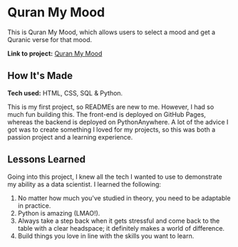 # Quran My Mood

This is Quran My Mood, which allows users to select a mood and get a Quranic verse for that mood.

**Link to project:** [Quran My Mood](https://maryam-umar.github.io/Quran-My-Mood-App/)

## How It's Made

**Tech used:** HTML, CSS, SQL & Python.

This is my first project, so READMEs are new to me. However, I had so much fun building this. The front-end is deployed on GitHub Pages, whereas the backend is deployed on PythonAnywhere. A lot of the advice I got was to create something I loved for my projects, so this was both a passion project and a learning experience.

## Lessons Learned

Going into this project, I knew all the tech I wanted to use to demonstrate my ability as a data scientist. I learned the following:
1. No matter how much you've studied in theory, you need to be adaptable in practice.
2. Python is amazing (LMAO!).
3. Always take a step back when it gets stressful and come back to the table with a clear headspace; it definitely makes a world of difference.
4. Build things you love in line with the skills you want to learn.
